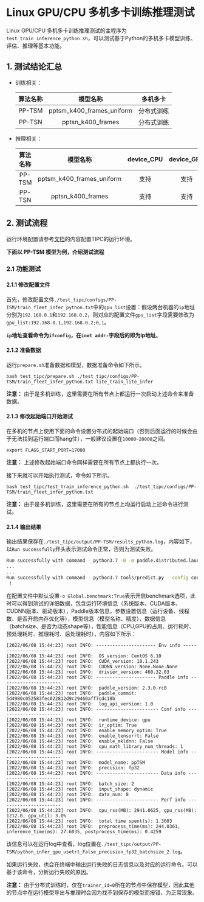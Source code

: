 # Linux GPU/CPU 多机多卡训练推理测试

Linux GPU/CPU 多机多卡训练推理测试的主程序为`test_train_inference_python.sh`，可以测试基于Python的多机多卡模型训练、评估、推理等基本功能。

## 1. 测试结论汇总

- 训练相关：

  | 算法名称 |         模型名称          |  多机多卡  |
  | :------: | :-----------------------: | :--------: |
  |  PP-TSM  | pptsm_k400_frames_uniform | 分布式训练 |
  |  PP-TSN  |     pptsn_k400_frames     | 分布式训练 |


- 推理相关：

  | 算法名称 |         模型名称          | device_CPU | device_GPU | batchsize |
  | :------: | :-----------------------: | :--------: | :--------: | :-------: |
  |  PP-TSM  | pptsm_k400_frames_uniform |    支持    |    支持    |     1     |
  |  PP-TSN  |     pptsn_k400_frames     |    支持    |    支持    |     1     |


## 2. 测试流程

运行环境配置请参考[文档](./install.md)的内容配置TIPC的运行环境。

**下面以 PP-TSM 模型为例，介绍测试流程**

### 2.1 功能测试

#### 2.1.1 修改配置文件

首先，修改配置文件`./test_tipc/configs/PP-TSM/train_fleet_infer_python.txt`中的`gpu_list`设置：假设两台机器的`ip`地址分别为`192.168.0.1`和`192.168.0.2`，则对应的配置文件`gpu_list`字段需要修改为`gpu_list:192.168.0.1,192.168.0.2;0,1`。

**`ip`地址查看命令为`ifconfig`，在`inet addr:`字段后的即为ip地址**。


#### 2.1.2 准备数据

运行`prepare.sh`准备数据和模型，数据准备命令如下所示。

```shell
bash test_tipc/prepare.sh ./test_tipc/configs/PP-TSM/train_fleet_infer_python.txt lite_train_lite_infer
```

**注意：** 由于是多机训练，这里需要在所有节点上都运行一次启动上述命令来准备数据。

#### 2.1.3 修改起始端口开始测试

在多机的节点上使用下面的命令设置分布式的起始端口（否则后面运行的时候会由于无法找到运行端口而hang住），一般建议设置在`10000~20000`之间。

```shell
export FLAGS_START_PORT=17000
```
**注意：** 上述修改起始端口命令同样需要在所有节点上都执行一次。

接下来就可以开始执行测试，命令如下所示。
```shell
bash test_tipc/test_train_inference_python.sh  ./test_tipc/configs/PP-TSM/train_fleet_infer_python.txt
```

**注意：** 由于是多机训练，这里需要在所有的节点上均运行启动上述命令进行测试。


#### 2.1.4 输出结果

输出结果保存在`./test_tipc/output/PP-TSM/results_python.log`，内容如下，以`Run successfully`开头表示测试命令正常，否则为测试失败。

```bash
Run successfully with command - python3.7 -B -m paddle.distributed.launch --ips=10.255.125.25,10.255.128.22 --gpus="0,1" main.py --validate -c configs/recognition/pptsm/pptsm_k400_frames_uniform.yaml --seed 1234 --max_iters=30 -o output_dir=./test_tipc/output/PP-TSM/norm_train_gpus_0,1_autocast_null_nodes_2 -o MODEL.backbone.pretrained='data/ResNet50_vd_ssld_v2_pretrained.pdparams' -o epochs=2 -o DATASET.batch_size=2 -o DATASET.train.file_path='data/k400/train_small_frames.list' -o DATASET.valid.file_path='data/k400/val_small_frames.list' -o DATASET.test.file_path='data/k400/val_small_frames.list'  !
...
...
Run successfully with command - python3.7 tools/predict.py --config configs/recognition/pptsm/pptsm_k400_frames_uniform.yaml --use_gpu=True --use_tensorrt=True --precision=fp16 --model_file=./test_tipc/output/PP-TSM/norm_train_gpus_0,1_autocast_null_nodes_2/inference.pdmodel --batch_size=2 --input_file=./data/example.avi --enable_benchmark=True --params_file=./test_tipc/output/PP-TSM/norm_train_gpus_0,1_autocast_null_nodes_2/inference.pdiparams > ./test_tipc/output/PP-TSM/python_infer_gpu_usetrt_True_precision_fp16_batchsize_2.log 2>&1
 !
```

在配置文件中默认设置`-o Global.benchmark:True`表示开启benchmark选项，此时可以得到测试的详细数据，包含运行环境信息（系统版本、CUDA版本、CUDNN版本、驱动版本），Paddle版本信息，参数设置信息（运行设备、线程数、是否开启内存优化等），模型信息（模型名称、精度），数据信息（batchsize、是否为动态shape等），性能信息（CPU,GPU的占用、运行耗时、预处理耗时、推理耗时、后处理耗时），内容如下所示：

```log
[2022/06/08 15:44:23] root INFO: ---------------------- Env info ----------------------
[2022/06/08 15:44:23] root INFO:  OS_version: CentOS 6.10
[2022/06/08 15:44:23] root INFO:  CUDA_version: 10.1.243
[2022/06/08 15:44:23] root INFO:  CUDNN_version: None.None.None
[2022/06/08 15:44:23] root INFO:  drivier_version: 460.32.03
[2022/06/08 15:44:23] root INFO: ---------------------- Paddle info ----------------------
[2022/06/08 15:44:23] root INFO:  paddle_version: 2.3.0-rc0
[2022/06/08 15:44:23] root INFO:  paddle_commit: 5d4980c052583fec022812d9c29460aff7cdc18b
[2022/06/08 15:44:23] root INFO:  log_api_version: 1.0
[2022/06/08 15:44:23] root INFO: ----------------------- Conf info -----------------------
[2022/06/08 15:44:23] root INFO:  runtime_device: gpu
[2022/06/08 15:44:23] root INFO:  ir_optim: True
[2022/06/08 15:44:23] root INFO:  enable_memory_optim: True
[2022/06/08 15:44:23] root INFO:  enable_tensorrt: False
[2022/06/08 15:44:23] root INFO:  enable_mkldnn: False
[2022/06/08 15:44:23] root INFO:  cpu_math_library_num_threads: 1
[2022/06/08 15:44:23] root INFO: ----------------------- Model info ----------------------
[2022/06/08 15:44:23] root INFO:  model_name: ppTSM
[2022/06/08 15:44:23] root INFO:  precision: fp32
[2022/06/08 15:44:23] root INFO: ----------------------- Data info -----------------------
[2022/06/08 15:44:23] root INFO:  batch_size: 2
[2022/06/08 15:44:23] root INFO:  input_shape: dynamic
[2022/06/08 15:44:23] root INFO:  data_num: 8
[2022/06/08 15:44:23] root INFO: ----------------------- Perf info -----------------------
[2022/06/08 15:44:23] root INFO:  cpu_rss(MB): 2941.0625, gpu_rss(MB): 1212.0, gpu_util: 3.0%
[2022/06/08 15:44:23] root INFO:  total time spent(s): 1.3603
[2022/06/08 15:44:23] root INFO:  preprocess_time(ms): 244.0361, inference_time(ms): 27.6035, postprocess_time(ms): 0.4259
```

该信息可以在运行log中查看，log位置在`./test_tipc/output/PP-TSM/python_infer_gpu_usetrt_False_precision_fp32_batchsize_2.log`。

如果运行失败，也会在终端中输出运行失败的日志信息以及对应的运行命令。可以基于该命令，分析运行失败的原因。

**注意：** 由于分布式训练时，仅在`trainer_id=0`所在的节点中保存模型，因此其他的节点中在运行模型导出与推理时会因为找不到保存的模型而报错，为正常现象。
